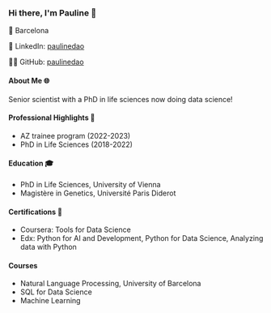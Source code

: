 ### Hi there, I'm Pauline 👋

📍 Barcelona

🔗 LinkedIn: [paulinedao](https://www.linkedin.com/in/paulinedao/)

👨‍💻 GitHub: [paulinedao](https://github.com/paulinedao)


#### About Me 🌐

Senior scientist with a PhD in life sciences now doing data science!


#### Professional Highlights 🌟

- AZ trainee program (2022-2023)
- PhD in Life Sciences (2018-2022)


#### Education 🎓

- PhD in Life Sciences, University of Vienna
- Magistère in Genetics, Université Paris Diderot


#### Certifications 📜

- Coursera: Tools for Data Science
- Edx: Python for AI and Development, Python for Data Science, Analyzing data with Python


#### Courses

- Natural Language Processing, University of Barcelona
- SQL for Data Science
- Machine Learning 
